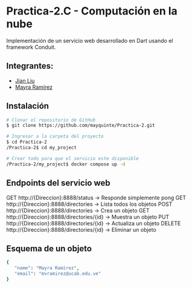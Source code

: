 # Practica-2.C - Computación en la nube

Implementación de un servicio web desarrollado en Dart usando el framework Conduit.
## Integrantes:
- [Jian Liu](https://github.com/JianLiu08)
- [Mayra Ramírez](https://github.com/mayquinte)

## Instalación
```bash
# Clonar el repositorio de GitHub
$ git clone https://github.com/mayquinte/Practica-2.git

# Ingresar a la carpeta del proyecto
$ cd Practica-2
/Practica-2$ cd my_project

# Crear todo para que el servicio este disponible
/Practica-2/my_project$ docker compose up -d
```

## Endpoints del servicio web
GET http://{Direccion}:8888/status -> Responde simplemente pong
GET http://{Direccion}:8888/directories -> Lista todos los objetos
POST http://{Direccion}:8888/directories -> Crea un objeto
GET http://{Direccion}:8888/directories/{id} -> Muestra un objeto
PUT http://{Direccion}:8888/directories/{id} -> Actualiza un objeto
DELETE http://{Direccion}:8888/directories/{id} -> Eliminar un objeto

## Esquema de un objeto
```bash
{
   "name": "Mayra Ramírez",
   "email": "mvramirez@ucab.edu.ve"
}
```


